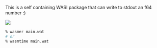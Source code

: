 
This is a self containing WASI package that can write to stdout an f64 number :)

![](https://user-images.githubusercontent.com/2157285/130489053-65928cce-4380-45b7-b052-35e471b238c1.png)

```bash
% wasmer main.wat
# or
% wasmtime main.wat
```